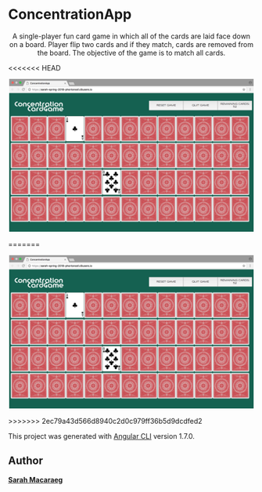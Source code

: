 # ConcentrationApp
<p align="center">
A single-player fun card game in which all of the cards are laid face down on a board. Player flip two cards and if they match, cards are removed from the board. The objective of the game is to match all cards.
</p>

<<<<<<< HEAD
<p align="center"><img style="text-align: center; width: 500px" src="/src/assets/img/screenshot.png"></p>
=======
<p align="center"><img style="text-align: center; width: 500px" src="/src/assets/img/screenshot.png?raw=true"></p>
>>>>>>> 2ec79a43d566d8940c2d0c979ff36b5d9dcdfed2

This project was generated with [Angular CLI](https://github.com/angular/angular-cli) version 1.7.0.

## Author

 **[Sarah Macaraeg](http://sarahmcrg.com)**
